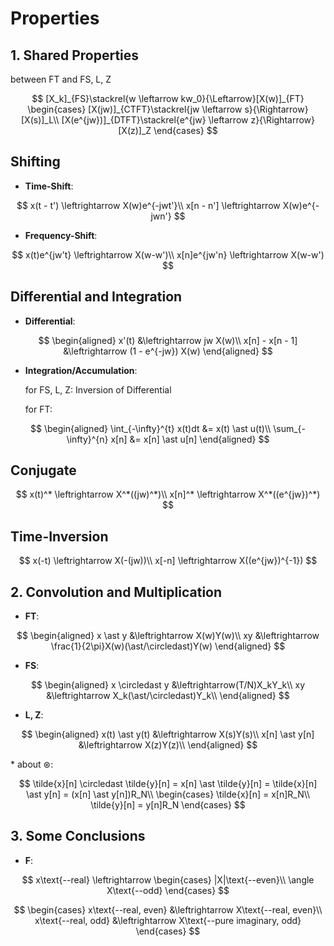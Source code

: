 # Properties

## **1. Shared Properties**

between FT and FS, L, Z

$$
[X_k]_{FS}\stackrel{w \leftarrow kw_0}{\Leftarrow}[X(w)]_{FT}
\begin{cases}
[X(jw)]_{CTFT}\stackrel{jw \leftarrow s}{\Rightarrow}[X(s)]_L\\
[X(e^{jw})]_{DTFT}\stackrel{e^{jw} \leftarrow z}{\Rightarrow}[X(z)]_Z
\end{cases}
$$

## Shifting

- **Time-Shift**:

$$
x(t - t') \leftrightarrow X(w)e^{-jwt'}\\
x[n - n'] \leftrightarrow X(w)e^{-jwn'}
$$

- **Frequency-Shift**:

$$
x(t)e^{jw't} \leftrightarrow X(w-w')\\
x[n]e^{jw'n} \leftrightarrow X(w-w')
$$

## Differential and Integration

- **Differential**:

$$
\begin{aligned}
x'(t) &\leftrightarrow jw X(w)\\
x[n] - x[n - 1] &\leftrightarrow (1 - e^{-jw}) X(w)
\end{aligned}
$$

- **Integration/Accumulation**:

  for FS, L, Z: Inversion of Differential

  for FT:

$$
\begin{aligned}
\int_{-\infty}^{t} x(t)dt &= x(t) \ast u(t)\\
\sum_{-\infty}^{n} x[n] &= x[n] \ast u[n]
\end{aligned}
$$

## Conjugate

$$
x(t)^* \leftrightarrow X^*((jw)^*)\\
x[n]^* \leftrightarrow X^*((e^{jw})^*)
$$

## Time-Inversion

$$
x(-t) \leftrightarrow X(-(jw))\\
x[-n] \leftrightarrow X((e^{jw})^{-1})
$$

## **2. Convolution and Multiplication**

- **FT**:

$$
\begin{aligned}
x \ast y &\leftrightarrow X(w)Y(w)\\
xy &\leftrightarrow \frac{1}{2\pi}X(w)(\ast/\circledast)Y(w)
\end{aligned}
$$

- **FS**:

$$
\begin{aligned}
x \circledast y &\leftrightarrow(T/N)X_kY_k\\
xy &\leftrightarrow X_k(\ast/\circledast)Y_k\\
\end{aligned}
$$

- **L, Z**:

$$
\begin{aligned}
x(t) \ast y(t) &\leftrightarrow X(s)Y(s)\\
x[n] \ast y[n] &\leftrightarrow X(z)Y(z)\\
\end{aligned}
$$

\* about $\circledast$:

$$
\tilde{x}[n] \circledast \tilde{y}[n] = x[n] \ast \tilde{y}[n] = \tilde{x}[n] \ast y[n] = (x[n] \ast y[n])R_N\\
\begin{cases}
\tilde{x}[n] = x[n]R_N\\
\tilde{y}[n] = y[n]R_N
\end{cases}
$$

## **3. Some Conclusions**

- **F**:

$$
x\text{--real} \leftrightarrow
\begin{cases}
|X|\text{--even}\\
\angle X\text{--odd}
\end{cases}
$$

$$
\begin{cases}
x\text{--real, even} &\leftrightarrow X\text{--real, even}\\
x\text{--real, odd} &\leftrightarrow X\text{--pure imaginary, odd}
\end{cases}
$$
